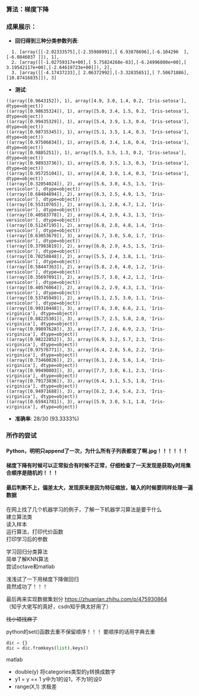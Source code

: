 ### 算法：梯度下降

### 成果展示：
* **回归得到三种分类参数列表**:
```
  1. [array([[-2.02333575],[-2.35988991],[ 6.93878696],[-6.104296  ],[-6.0846037 ]]), 1],  
  2. [array([[-1.02759317e+00],[ 5.75824268e-03],[-6.24996800e+00],[ 3.19542117e+00],[-2.64619723e+00]]), 2],   
  3. [array([[-4.17437233],[ 2.06372992],[-3.32835651],[ 7.50671886],[10.87416835]]), 3]  
```

* **测试**:  
```
((array([0.9643152]), 1), array([4.9, 3.0, 1.4, 0.2, 'Iris-setosa'], dtype=object))  
((array([0.98635324]), 1), array([5.0, 3.4, 1.5, 0.2, 'Iris-setosa'], dtype=object))  
((array([0.99435329]), 1), array([5.4, 3.9, 1.3, 0.4, 'Iris-setosa'], dtype=object))  
((array([0.98735345]), 1), array([5.1, 3.5, 1.4, 0.3, 'Iris-setosa'], dtype=object))  
((array([0.97506834]), 1), array([5.0, 3.4, 1.6, 0.4, 'Iris-setosa'], dtype=object))  
((array([0.9885251]), 1), array([5.5, 3.5, 1.3, 0.2, 'Iris-setosa'], dtype=object))  
((array([0.98933736]), 1), array([5.0, 3.5, 1.3, 0.3, 'Iris-setosa'], dtype=object))  
((array([0.95725104]), 1), array([4.8, 3.0, 1.4, 0.3, 'Iris-setosa'], dtype=object))  
((array([0.32054024]), 2), array([5.6, 3.0, 4.5, 1.5, 'Iris-versicolor'], dtype=object))  
((array([0.68484894]), 2), array([6.3, 2.5, 4.9, 1.5, 'Iris-versicolor'], dtype=object))  
((array([0.55310765]), 2), array([6.1, 2.8, 4.7, 1.2, 'Iris-versicolor'], dtype=object))  
((array([0.40583778]), 2), array([6.4, 2.9, 4.3, 1.3, 'Iris-versicolor'], dtype=object))  
((array([0.51247195]), 2), array([6.8, 2.8, 4.8, 1.4, 'Iris-versicolor'], dtype=object))  
((array([0.63053679]), 3), array([6.7, 3.0, 5.0, 1.7, 'Iris-versicolor'], dtype=object))  
((array([0.37983819]), 2), array([6.0, 2.9, 4.5, 1.5, 'Iris-versicolor'], dtype=object))  
((array([0.70258848]), 2), array([5.5, 2.4, 3.8, 1.1, 'Iris-versicolor'], dtype=object))  
((array([0.58447363]), 2), array([5.8, 2.6, 4.0, 1.2, 'Iris-versicolor'], dtype=object))  
((array([0.35697091]), 2), array([5.7, 3.0, 4.2, 1.2, 'Iris-versicolor'], dtype=object))  
((array([0.40576064]), 2), array([6.2, 2.9, 4.3, 1.3, 'Iris-versicolor'], dtype=object))  
((array([0.53745949]), 2), array([5.1, 2.5, 3.0, 1.1, 'Iris-versicolor'], dtype=object))  
((array([0.99310448]), 3), array([7.6, 3.0, 6.6, 2.1, 'Iris-virginica'], dtype=object))  
((array([0.88225301]), 3), array([5.7, 2.5, 5.0, 2.0, 'Iris-virginica'], dtype=object))  
((array([0.99897628]), 3), array([7.7, 2.6, 6.9, 2.3, 'Iris-virginica'], dtype=object))  
((array([0.98222852]), 3), array([6.9, 3.2, 5.7, 2.3, 'Iris-virginica'], dtype=object))  
((array([0.97576771]), 3), array([6.4, 2.8, 5.6, 2.2, 'Iris-virginica'], dtype=object))  
((array([0.73460026]), 2), array([6.1, 2.6, 5.6, 1.4, 'Iris-virginica'], dtype=object))  
((array([0.99490803]), 3), array([7.7, 3.0, 6.1, 2.3, 'Iris-virginica'], dtype=object))  
((array([0.79173836]), 3), array([6.4, 3.1, 5.5, 1.8, 'Iris-virginica'], dtype=object))  
((array([0.94971688]), 3), array([6.2, 3.4, 5.4, 2.3, 'Iris-virginica'], dtype=object))  
((array([0.65941781]), 3), array([5.9, 3.0, 5.1, 1.8, 'Iris-virginica'], dtype=object))  
```

* **准确率**: 28/30 (93.3333%)


### 所作的尝试

#### Python，明明只append了一次，为什么所有子列表都变了啊.jpg！！！！！！   

#### 梯度下降有时候可以正常拟合有时候不正常，仔细检查了一天发现是获取y时用集合顺序是随机的！！！

#### 最后判断不上，偏差太大，发现原来是因为特征缩放，输入的时候要同样处理一遍数据

在网上找了几个机器学习的例子，了解一下机器学习算法是要干什么  
建立算法类  
读入样本  
运行算法，打印代价函数  
打印学习后的参数

学习回归分类算法  
简单了解KNN算法  
尝试octave和matlab  

浅浅试了一下用梯度下降做回归  
竟然成功了！！！  

最后再来实现数据集划分
https://zhuanlan.zhihu.com/p/475930864  
（知乎大佬写的真好，csdn知乎俩太好用了）

~~找小错找麻了~~  

python的set()函数去重不保留顺序！！！
要顺序的话用字典去重
```python
dic = {}
dic = dic.fromkeys(list).keys()
```

matlab
* double(y) 将categories类型的y转换成数字  
* y1 = y == 1 y中为1的设1，不为1的设0  
* range(X,1) 求极差  
